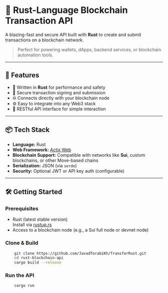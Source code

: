 # 🔗 Rust-Language Blockchain Transaction API

A blazing-fast and secure API built with **Rust** to create and submit transactions on a blockchain network.

> Perfect for powering wallets, dApps, backend services, or blockchain automation tools.

---

## 🚀 Features

- 🦀 Written in **Rust** for performance and safety
- 🔐 Secure transaction signing and submission
- 🌐 Connects directly with your blockchain node
- ⚙️ Easy to integrate into any Web3 stack
- 📡 RESTful API interface for simple interaction

---

## 📦 Tech Stack

- **Language:** Rust
- **Web Framework:** [Actix Web](https://actix.rs/)
- **Blockchain Support:** Compatible with networks like **Sui**, custom blockchains, or other Move-based chains
- **Serialization:** JSON (via `serde`)
- **Security:** Optional JWT or API key auth (configurable)

---

## 🛠️ Getting Started

### Prerequisites

- Rust (latest stable version)  
  Install via [rustup.rs](https://rustup.rs)
- Access to a blockchain node (e.g., a Sui full node or devnet node)

### Clone & Build

```bash
    git clone https://github.com/JavadTorabiKh/TransferRust.git
    cd rust-blockchain-api
    cargo build --release
```

### Run the API
```bash
    cargo run
```


